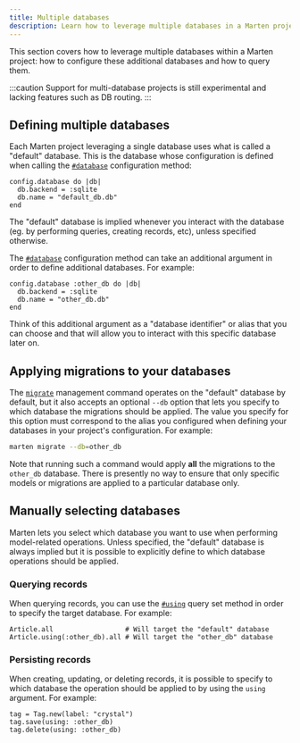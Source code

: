 ```yaml
---
title: Multiple databases
description: Learn how to leverage multiple databases in a Marten project.
---
```


This section covers how to leverage multiple databases within a Marten project: how to configure these additional databases and how to query them.

:::caution
Support for multi-database projects is still experimental and lacking features such as DB routing.
:::

## Defining multiple databases

Each Marten project leveraging a single database uses what is called a "default" database. This is the database whose configuration is defined when calling the [`#database`](pathname:///api/0.3/Marten/Conf/GlobalSettings.html#database(id%3DDB%3A%3AConnection%3A%3ADEFAULT_CONNECTION_NAME%2C%26)-instance-method) configuration method:

```crystal
config.database do |db|
  db.backend = :sqlite
  db.name = "default_db.db"
end
```

The "default" database is implied whenever you interact with the database (eg. by performing queries, creating records, etc), unless specified otherwise.

The [`#database`](pathname:///api/0.3/Marten/Conf/GlobalSettings.html#database(id%3DDB%3A%3AConnection%3A%3ADEFAULT_CONNECTION_NAME%2C%26)-instance-method) configuration method can take an additional argument in order to define additional databases. For example:

```crystal
config.database :other_db do |db|
  db.backend = :sqlite
  db.name = "other_db.db"
end
```

Think of this additional argument as a "database identifier" or alias that you can choose and that will allow you to interact with this specific database later on.

## Applying migrations to your databases

The [`migrate`](../development/reference/management-commands.md#migrate) management command operates on the "default" database by default, but it also accepts an optional `--db` option that lets you specify to which database the migrations should be applied. The value you specify for this option must correspond to the alias you configured when defining your databases in your project's configuration. For example:

```bash
marten migrate --db=other_db
```

Note that running such a command would apply **all** the migrations to the `other_db` database. There is presently no way to ensure that only specific models or migrations are applied to a particular database only.

## Manually selecting databases

Marten lets you select which database you want to use when performing model-related operations. Unless specified, the "default" database is always implied but it is possible to explicitly define to which database operations should be applied.

### Querying records

When querying records, you can use the [`#using`](./reference/query-set.md#using) query set method in order to specify the target database. For example:

```crystal
Article.all                  # Will target the "default" database
Article.using(:other_db).all # Will target the "other_db" database
```

### Persisting records

When creating, updating, or deleting records, it is possible to specify to which database the operation should be applied to by using the `using` argument. For example:

```crystal
tag = Tag.new(label: "crystal")
tag.save(using: :other_db)
tag.delete(using: :other_db)
```
